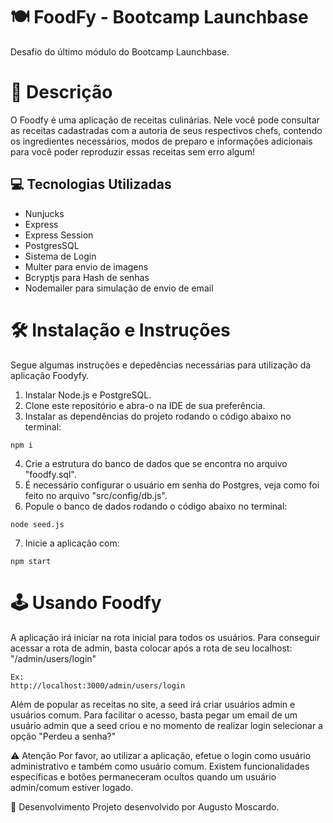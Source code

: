 # 🍽️ FoodFy - Bootcamp Launchbase

Desafio do último módulo do Bootcamp Launchbase.

# 📝 Descrição
O Foodfy é uma aplicação de receitas culinárias. Nele você pode consultar as receitas cadastradas com a autoria de seus respectivos chefs, contendo os ingredientes necessários, modos de preparo e informações adicionais para você poder reproduzir essas receitas sem erro algum!


## 💻 Tecnologias Utilizadas

* Nunjucks
* Express
* Express Session
* PostgresSQL
* Sistema de Login
* Multer para envio de imagens
* Bcryptjs para Hash de senhas
* Nodemailer para simulação de envio de email

# 🛠️ Instalação e Instruções
Segue algumas instruções e depedências necessárias para utilização da aplicação Foodyfy.

1. Instalar Node.js e PostgreSQL.
2. Clone este repositório e abra-o na IDE de sua preferência.
3. Instalar as dependências do projeto rodando o código abaixo no terminal:
```
npm i
```
4. Crie a estrutura do banco de dados que se encontra no arquivo "foodfy.sql".
5. É necessário configurar o usuário em senha do Postgres, veja como foi feito no arquivo "src/config/db.js".
6. Popule o banco de dados rodando o código abaixo no terminal:
```
node seed.js
```
7. Inicie a aplicação com:
```
npm start
```


# 🕹️ Usando Foodfy
A aplicação irá iniciar na rota inicial para todos os usuários. Para conseguir acessar a rota de admin, basta colocar após a rota de seu localhost: "/admin/users/login"
```
Ex:
http://localhost:3000/admin/users/login
```

Além de popular as receitas no site, a seed irá criar usuários admin e usuários comum. Para facilitar o acesso, basta pegar um email de um usuário admin que a seed criou e no momento de realizar login selecionar a opção "Perdeu a senha?"

⚠️ Atenção
Por favor, ao utilizar a aplicação, efetue o login como usuário administrativo e também como usuário comum. Existem funcionalidades específicas e botões permaneceram ocultos quando um usuário admin/comum estiver logado.

👷 Desenvolvimento
Projeto desenvolvido por Augusto Moscardo.